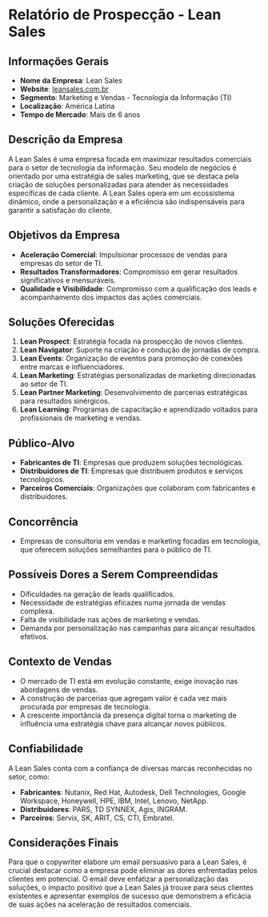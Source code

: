 # Relatório de Prospecção - Lean Sales

## Informações Gerais
- **Nome da Empresa**: Lean Sales
- **Website**: [leansales.com.br](http://leansales.com.br)
- **Segmento**: Marketing e Vendas - Tecnologia da Informação (TI)
- **Localização**: América Latina
- **Tempo de Mercado**: Mais de 6 anos

## Descrição da Empresa
A Lean Sales é uma empresa focada em maximizar resultados comerciais para o setor de tecnologia da informação. Seu modelo de negócios é orientado por uma estratégia de sales marketing, que se destaca pela criação de soluções personalizadas para atender às necessidades específicas de cada cliente. A Lean Sales opera em um ecossistema dinâmico, onde a personalização e a eficiência são indispensáveis para garantir a satisfação do cliente.

## Objetivos da Empresa
- **Aceleração Comercial**: Impulsionar processos de vendas para empresas do setor de TI.
- **Resultados Transformadores**: Compromisso em gerar resultados significativos e mensuráveis.
- **Qualidade e Visibilidade**: Compromisso com a qualificação dos leads e acompanhamento dos impactos das ações comerciais.

## Soluções Oferecidas
1. **Lean Prospect**: Estratégia focada na prospecção de novos clientes.
2. **Lean Navigator**: Suporte na criação e condução de jornadas de compra.
3. **Lean Events**: Organização de eventos para promoção de conexões entre marcas e influenciadores.
4. **Lean Marketing**: Estratégias personalizadas de marketing direcionadas ao setor de TI.
5. **Lean Partner Marketing**: Desenvolvimento de parcerias estratégicas para resultados sinérgicos.
6. **Lean Learning**: Programas de capacitação e aprendizado voltados para profissionais de marketing e vendas.

## Público-Alvo
- **Fabricantes de TI**: Empresas que produzem soluções tecnológicas.
- **Distribuidores de TI**: Empresas que distribuem produtos e serviços tecnológicos.
- **Parceiros Comerciais**: Organizações que colaboram com fabricantes e distribuidores.

## Concorrência
- Empresas de consultoria em vendas e marketing focadas em tecnologia, que oferecem soluções semelhantes para o público de TI.

## Possíveis Dores a Serem Compreendidas
- Dificuldades na geração de leads qualificados.
- Necessidade de estratégias eficazes numa jornada de vendas complexa.
- Falta de visibilidade nas ações de marketing e vendas.
- Demanda por personalização nas campanhas para alcançar resultados efetivos.

## Contexto de Vendas
- O mercado de TI está em evolução constante, exige inovação nas abordagens de vendas.
- A construção de parcerias que agregam valor é cada vez mais procurada por empresas de tecnologia.
- A crescente importância da presença digital torna o marketing de influência uma estratégia chave para alcançar novos públicos.

## Confiabilidade
A Lean Sales conta com a confiança de diversas marcas reconhecidas no setor, como:
- **Fabricantes**: Nutanix, Red Hat, Autodesk, Dell Technologies, Google Workspace, Honeywell, HPE, IBM, Intel, Lenovo, NetApp.
- **Distribuidores**: PARS, TD SYNNEX, Agis, INGRAM.
- **Parceiros**: Servix, SK, ARIT, CS, CTI, Embratel.

## Considerações Finais
Para que o copywriter elabore um email persuasivo para a Lean Sales, é crucial destacar como a empresa pode eliminar as dores enfrentadas pelos clientes em potencial. O email deve enfatizar a personalização das soluções, o impacto positivo que a Lean Sales já trouxe para seus clientes existentes e apresentar exemplos de sucesso que demonstrem a eficácia de suas ações na aceleração de resultados comerciais.